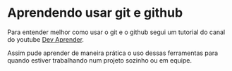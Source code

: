 # Aprendendo usar git e github
<p>Para entender melhor como usar o git e o github segui um tutorial do canal do youtube <a href="https://www.youtube.com/c/DevAprender">Dev Aprender</a>.</p>
<p>Assim pude aprender de maneira prática o uso dessas ferramentas para quando estiver trabalhando num projeto sozinho ou em equipe.</p>


